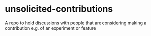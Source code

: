 # unsolicited-contributions
A repo to hold discussions with people that are considering making a contribution e.g. of an experiment or feature
